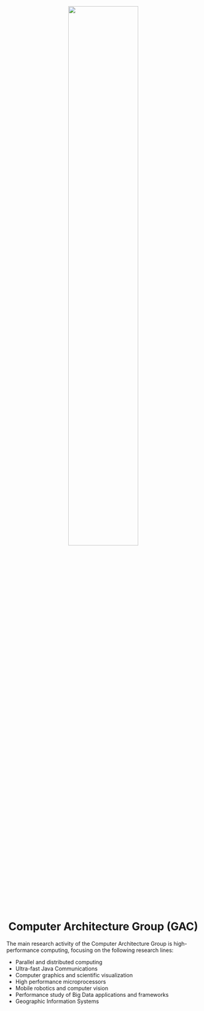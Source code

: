 <p align="center"><a href="https://gac.udc.es" target="_blank"><img src="https://gac.udc.es/~juan/images/logogac.png" width="60%"></a></p>

<h1 align="center">Computer Architecture Group (GAC)</h1>

The main research activity of the Computer Architecture Group is high-performance computing, focusing on the following research lines:
<ul>
	<li>Parallel and distributed computing</li>
	<li>Ultra-fast Java Communications</li>
	<li>Computer graphics and scientific visualization</li>
	<li>High performance microprocessors</li>
	<li>Mobile robotics and computer vision</li>
	<li>Performance study of Big Data applications and frameworks</li>
	<li>Geographic Information Systems</li>
</ul>
